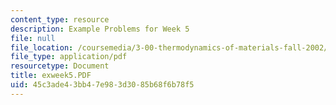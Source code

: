 ```yaml
---
content_type: resource
description: Example Problems for Week 5
file: null
file_location: /coursemedia/3-00-thermodynamics-of-materials-fall-2002/45c3ade43bb47e983d3085b68f6b78f5_exweek5.PDF
file_type: application/pdf
resourcetype: Document
title: exweek5.PDF
uid: 45c3ade4-3bb4-7e98-3d30-85b68f6b78f5
---
```

